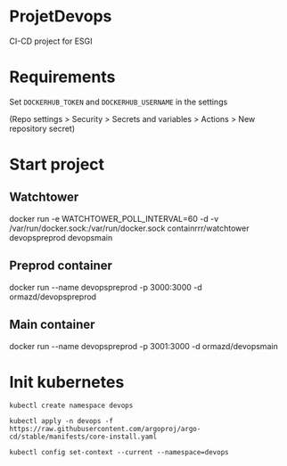# ProjetDevops
CI-CD project for ESGI


# Requirements 
Set `DOCKERHUB_TOKEN` and `DOCKERHUB_USERNAME` in the settings

(Repo settings > Security > Secrets and variables > Actions > New repository secret)

# Start project 
## Watchtower
docker run -e WATCHTOWER_POLL_INTERVAL=60 -d -v /var/run/docker.sock:/var/run/docker.sock containrrr/watchtower devopspreprod devopsmain

## Preprod container
docker run --name devopspreprod -p 3000:3000 -d ormazd/devopspreprod

## Main container
docker run --name devopspreprod -p 3001:3000 -d ormazd/devopsmain

# Init kubernetes
`kubectl create namespace devops`

`kubectl apply -n devops -f https://raw.githubusercontent.com/argoproj/argo-cd/stable/manifests/core-install.yaml`

`kubectl config set-context --current --namespace=devops`